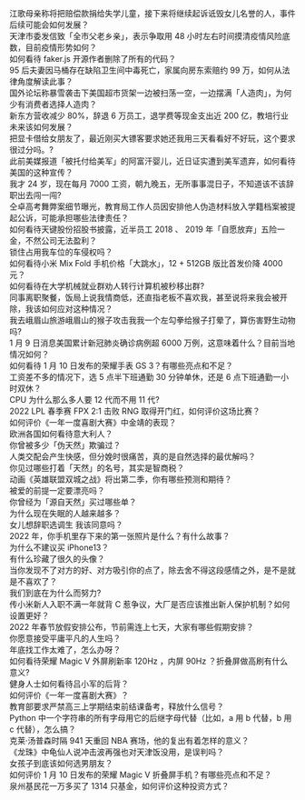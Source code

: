 江歌母亲称将把赔偿款捐给失学儿童，接下来将继续起诉诋毁女儿名誉的人，事件后续可能会如何发展？  
天津市委发信致「全市父老乡亲」，表示争取用 48 小时左右时间摸清疫情风险底数，目前疫情形势如何？  
如何看待 faker.js 开源作者删除了所有的代码？  
95 后夫妻因马桶存在缺陷卫生间中毒死亡，家属向房东索赔约 99 万，如何从法律角度解读此事？  
国外论坛称暴雪袭击下美国超市货架一边被扫荡一空，一边摆满「人造肉」，为何少有消费者选择人造肉？  
新东方营收减少 80%，辞退 6 万员工，退学费等现金支出近 200 亿，教培行业未来该如何发展？  
把显卡借给女朋友了，最近刚买大镖客要求她还我用三天看看好不好玩，这个要求很过分吗。?  
此前美媒报道「被托付给美军」的阿富汗婴儿，近日证实遭到美军遗弃，如何看待美国的这种宣传？  
我才 24 岁，现在每月 7000 工资，朝九晚五，无所事事混日子，不知道该不该辞职出去闯一闯?  
仝卓高考舞弊案细节曝光，教育局工作人员因安排他人伪造材料放入学籍档案被提起公诉，可能承担哪些法律责任？  
如何看待天键股份招股书披露，近半员工 2018 、 2019 年「自愿放弃」五险一金，不然公司无法盈利？  
锁住占用我车位的车侵权吗？  
如何看待小米 Mix Fold 手机价格「大跳水」，12 + 512GB 版比首发价降 4000 元？  
如何看待在大学机械就业群劝人转行计算机被秒移出群?  
同事离职聚餐，饭局上说我情商低，还直指老板不喜欢我，甚至说将来我会被开除，我该如何应对这种情况？  
我去峨眉山旅游峨眉山的猴子攻击我我一个左勾拳给猴子打晕了，算伤害野生动物吗?  
1 月 9 日消息美国累计新冠肺炎确诊病例超 6000 万例，这意味着什么？目前当地情况如何？  
如何看待 1 月 10 日发布的荣耀手表 GS 3？有哪些亮点和不足？  
工资差不多的情况下，选 5 点半下班通勤 30 分钟单休，还是 6 点下班通勤一小时双休？  
CPU 为什么那么多人要 12 代而不用 11 代?  
2022 LPL 春季赛 FPX 2:1 击败 RNG 取得开门红，如何评价这场比赛？  
如何评价《一年一度喜剧大赛》中金靖的表现？  
欧洲各国如何看待意大利人？  
你曾被多少「伪天然」欺骗过？  
人类交配会产生快感，但分娩时很痛苦，真的是自然选择的最优解吗？  
你见过哪些打着「天然」的名号，其实是智商税？  
动画《英雄联盟双城之战》将出第二季，你有哪些预测和期待？  
被爱的前提一定要漂亮吗？  
你曾经为「源自天然」买过哪些单？  
为什么现在失眠的人越来越多？  
女儿想辞职选调生 我该同意吗？  
2022 年，你手机里存下来的第一张照片是什么？有什么故事？  
为什么不建议买 iPhone13？  
有什么珍藏了很久的头像？  
当你发现不了对方的好、对方吸引你的点了，除去舍不得这段感情之外，是不是就是不喜欢了？  
我们到底在为什么而努力?  
传小米新人入职不满一年就背 C 惹争议，大厂是否应该推出新人保护机制？如何设置更好？  
2022 年春节放假安排公布，节前需连上七天，大家有哪些假期安排？  
你愿意接受平庸平凡的人生吗？  
年底找工作太难了，怎么办呀？  
如何看待荣耀 Magic V 外屏刷新率 120Hz ，内屏 90Hz ？折叠屏做高刷有什么意义?  
健身人士如何看待吕小军的后背？  
如何评价《一年一度喜剧大赛》？  
教育部要求严禁高三上学期结束前结课备考，释放什么信号？  
Python 中一个字符串的所有字母用它的后继字母代替（比如，a 用 b 代替，b 用 c 代替），怎么搞？  
克莱·汤普森时隔 941 天重回 NBA 赛场，他的复出有着怎样的意义？  
《龙珠》中龟仙人说冲击波再强也对天津饭没用，是误判吗？  
女孩子到底该如何选男朋友？  
如何评价 1 月 10 日发布的荣耀 Magic V 折叠屏手机？有哪些亮点和不足？  
泉州基民花一万多买了 1314 只基金，如何评价这种投资方式？  
